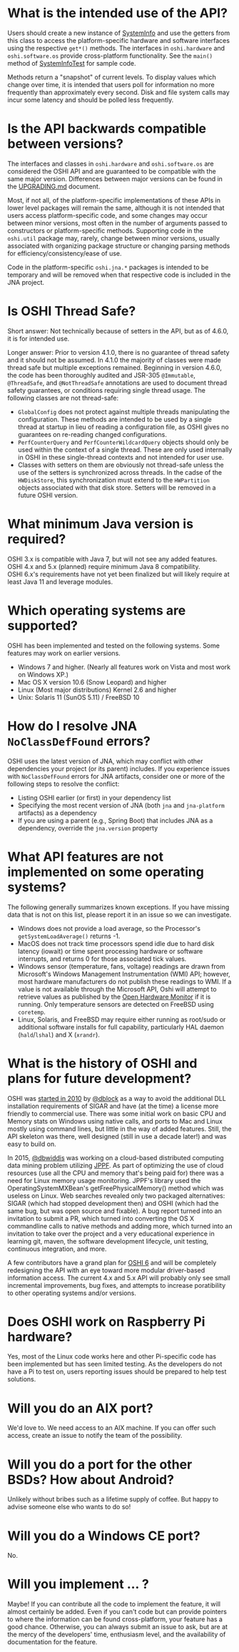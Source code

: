 What is the intended use of the API?
========
Users should create a new instance of [SystemInfo](http://oshi.github.io/oshi/apidocs/oshi/SystemInfo.html) and use the getters from this class to access the platform-specific hardware and software interfaces using the respective `get*()` methods. The interfaces in `oshi.hardware` and `oshi.software.os` provide cross-platform functionality. See the `main()` method of [SystemInfoTest](https://github.com/oshi/oshi/blob/master/oshi-core/src/test/java/oshi/SystemInfoTest.java) for sample code.

Methods return a "snapshot" of current levels. To display values which change over time, it is intended that users poll for information no more frequently than approximately every second. Disk and file system calls may incur some latency and should be polled less frequently. 

Is the API backwards compatible between versions?
========
The interfaces and classes in `oshi.hardware` and `oshi.software.os` are considered the OSHI API and are guaranteed to be compatible with the same major version. Differences between major versions can be found in the [UPGRADING.md](UPGRADING.md) document.  

Most, if not all, of the platform-specific implementations of these APIs in lower level packages will remain the same, although it is not intended that users access platform-specific code, and some changes may occur between minor versions, most often in the number of arguments passed to constructors or platform-specific methods. Supporting code in the `oshi.util` package may, rarely, change between minor versions, usually associated with organizing package structure or changing parsing methods for efficiency/consistency/ease of use.

Code in the platform-specific `oshi.jna.*` packages is intended to be temporary and will be removed when that respective code is included in the JNA project.

Is OSHI Thread Safe?
========
Short answer: Not technically because of setters in the API, but as of 4.6.0, it is for intended use.

Longer answer: Prior to version 4.1.0, there is no guarantee of thread safety and it should not be assumed.
In 4.1.0 the majority of classes were made thread safe but multiple exceptions remained. Beginning in version
4.6.0, the code has been thoroughly audited and JSR-305 `@Immutable`, `@ThreadSafe`, and `@NotThreadSafe`
annotations are used to document thread safety guarantees, or conditions requiring single thread usage.
The following classes are not thread-safe:
 - `GlobalConfig` does not protect against multiple threads manipulating the configuration.  These methods
 are intended to be used by a single thread at startup in lieu of reading a configuration file, as OSHI gives no guarantees on re-reading changed configurations.
 - `PerfCounterQuery` and `PerfCounterWildcardQuery` objects should only be used within the context of a single
 thread. These are only used internally in OSHI in these single-thread contexts and not intended for user use.
 - Classes with setters on them are obviously not thread-safe unless the use of the setters is synchronized across threads.  In the cadse of the `HWDiskStore`, this synchronization must extend to the
`HWPartition` objects associated with that disk store. Setters will be removed in a future OSHI version.

What minimum Java version is required?
========
OSHI 3.x is compatible with Java 7, but will not see any added features.  
OSHI 4.x and 5.x (planned) require minimum Java 8 compatibility.  
OSHI 6.x's requirements have not yet been finalized but will likely require at least Java 11 and leverage modules. 

Which operating systems are supported?
========
OSHI has been implemented and tested on the following systems.  Some features may work on earlier versions.
* Windows 7 and higher.  (Nearly all features work on Vista and most work on Windows XP.)
* Mac OS X version 10.6 (Snow Leopard) and higher
* Linux (Most major distributions) Kernel 2.6 and higher
* Unix: Solaris 11 (SunOS 5.11) / FreeBSD 10

How do I resolve JNA `NoClassDefFound` errors?
========
OSHI uses the latest version of JNA, which may conflict with other dependencies your project (or its parent) includes. If you experience issues with `NoClassDefFound` errors for JNA artifacts, consider one or more of the following steps to resolve the conflict:
 - Listing OSHI earlier (or first) in your dependency list 
 - Specifying the most recent version of JNA (both `jna` and `jna-platform` artifacts) as a dependency
 - If you are using a parent (e.g., Spring Boot) that includes JNA as a dependency, override the `jna.version` property 

What API features are not implemented on some operating systems?
========
The following generally summarizes known exceptions. If you have missing data that is not on this list, please report it in an issue so we can investigate.
* Windows does not provide a load average, so the Processor's `getSystemLoadAverage()` returns -1.
* MacOS does not track time processors spend idle due to hard disk latency (iowait) or time spent processing hardware or software interrupts, and returns 0 for those associated tick values.
* Windows sensor (temperature, fans, voltage) readings are drawn from Microsoft's Windows Management Instrumentation (WMI) API; however, most hardware manufacturers do not publish these readings to WMI. If a value is not available through the Microsoft API, Oshi will attempt to retrieve values as published by the [Open Hardware Monitor](http://openhardwaremonitor.org/) if it is running.  Only temperature sensors are detected on FreeBSD using `coretemp`.
* Linux, Solaris, and FreeBSD may require either running as root/sudo or additional software installs for full capability, particularly HAL daemon (`hald`/`lshal`) and X (`xrandr`).

What is the history of OSHI and plans for future development?
========
OSHI was [started in 2010](https://code.dblock.org/2010/06/23/introducing-oshi-operating-system-and-hardware-information-java.html) 
by [@dblock](https://github.com/dblock) as a way to avoid the additional DLL installation requirements of 
SIGAR and have (at the time) a license more friendly to commercial use. 
There was some initial work on basic CPU and Memory stats on Windows using native calls, 
and ports to Mac and Linux mostly using command lines, but little in the way of added features.
Still, the API skeleton was there, well designed (still in use a decade later!) and was easy to build on.

In 2015, [@dbwiddis](https://github.com/dbwiddis) was working on a cloud-based distributed computing data 
mining problem utilizing [JPPF](https://jppf.org/). As part of optimizing the use of cloud resources (use 
all the CPU and memory that's being paid for) there was a need for Linux memory usage monitoring. JPPF's 
library used the OperatingSystemMXBean's getFreePhysicalMemory() method which was useless on Linux.
Web searches revealed only two packaged alternatives: SIGAR (which had stopped development then) and 
OSHI (which had the same bug, but was open source and fixable). A bug report turned into an invitation to 
submit a PR, which turned into converting the OS X commandline calls to native methods and adding more, 
which turned into an invitation to take over the project and a very educational experience in learning 
git, maven, the  software development lifecycle, unit testing, continuous integration, and more.

A few contributors have a grand plan for [OSHI 6](https://github.com/oshi/oshi5) and will be completely
redesigning the API with an eye toward more modular driver-based information access.  The current 4.x 
and 5.x API will probably only see small incremental improvements, bug fixes, and attempts to increase poratibility to other operating systems and/or versions.  

Does OSHI work on Raspberry Pi hardware?
========
Yes, most of the Linux code works here and other Pi-specific code has been implemented but has seen 
limited testing.  As the developers do not have a Pi to test on, users reporting issues should be 
prepared to help test solutions.

Will you do an AIX port?
========
We'd love to. We need access to an AIX machine. If you can offer such access, create an issue to notify the team of the possibility.

Will you do a port for the other BSDs?  How about Android?
========
Unlikely without bribes such as a lifetime supply of coffee.  But happy to advise someone else who wants to do so!

Will you do a Windows CE port?
========
No.

Will you implement ... ?
========
Maybe!  If you can contribute all the code to implement the feature, it will almost certainly be added.  Even if you can't code but can provide pointers to where the information can be found cross-platform, your feature has a good chance. Otherwise, you can always submit an issue to ask, but are at the mercy of the developers' time, enthusiasm level, and the availability of documentation for the feature.

